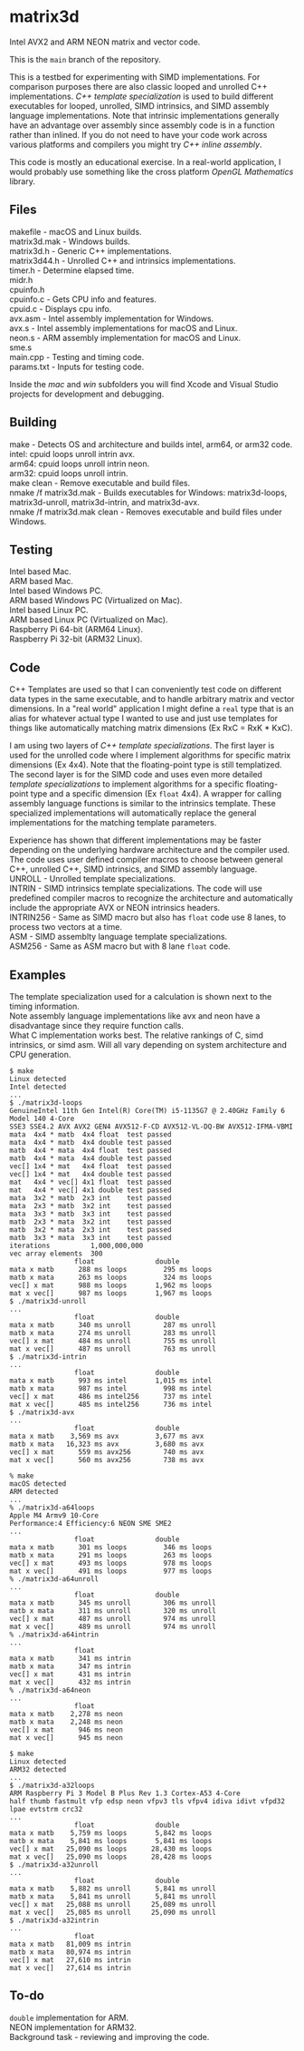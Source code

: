 # matrix3d  
Intel AVX2 and ARM NEON matrix and vector code.

This is the ```main``` branch of the repository.

This is a testbed for experimenting with SIMD implementations. For comparison purposes there are also classic looped and unrolled C++ implementations. *C++ template specialization* is used to build different executables for looped, unrolled, SIMD intrinsics, and SIMD assembly language implementations. Note that intrinsic implementations generally have an advantage over assembly since assembly code is in a function rather than inlined. If you do not need to have your code work across various platforms and compilers you might try *C++ inline assembly*.

This code is mostly an educational exercise. In a real-world application, I would probably use something like the cross platform *OpenGL Mathematics* library.

## Files  
makefile - macOS and Linux builds.  
matrix3d.mak - Windows builds.  
matrix3d.h - Generic C++ implementations.  
matrix3d44.h - Unrolled C++ and intrinsics implementations.  
timer.h - Determine elapsed time.  
midr.h  
cpuinfo.h  
cpuinfo.c - Gets CPU info and features.  
cpuid.c - Displays cpu info.  
avx.asm - Intel assembly implementation for Windows.  
avx.s - Intel assembly implementations for macOS and Linux.  
neon.s - ARM assembly implementation for macOS and Linux.  
sme.s  
main.cpp - Testing and timing code.  
params.txt - Inputs for testing code.

Inside the *mac* and *win* subfolders you will find Xcode and Visual Studio projects for development and debugging.

## Building  
make - Detects OS and architecture and builds intel, arm64, or arm32 code.  
intel: cpuid loops unroll intrin avx.  
arm64: cpuid loops unroll intrin neon.  
arm32: cpuid loops unroll intrin.  
make clean - Remove executable and build files.  
nmake /f matrix3d.mak - Builds executables for Windows: matrix3d-loops, matrix3d-unroll, matrix3d-intrin, and matrix3d-avx.  
nmake /f matrix3d.mak clean - Removes executable and build files under Windows.

## Testing  
Intel based Mac.  
ARM based Mac.  
Intel based Windows PC.  
ARM based Windows PC (Virtualized on Mac).  
Intel based Linux PC.  
ARM based Linux PC (Virtualized on Mac).  
Raspberry Pi 64-bit (ARM64 Linux).  
Raspberry Pi 32-bit (ARM32 Linux).  

## Code  
C++ Templates are used so that I can conveniently test code on different data types in the same executable, and to handle arbitrary matrix and vector dimensions. In a "real world" application I might define a ```real``` type that is an alias for whatever actual type I wanted to use and just use templates for things like automatically matching matrix dimensions (Ex RxC = RxK * KxC).

I am using two layers of *C++ template specializations*. The first layer is used for the unrolled code where I implement algorithms for specific matrix dimensions (Ex 4x4). Note that the floating-point type is still templatized. The second layer is for the SIMD code and uses even more detailed *template specializations* to implement algorithms for a specific floating-point type and a specific dimension (Ex ```float``` 4x4). A wrapper for calling assembly language functions is similar to the intrinsics template. These specialized implementations will automatically replace the general implementations for the matching template parameters.

Experience has shown that different implementations may be faster depending on the underlying hardware architecture and the compiler used. The code uses user defined compiler macros to choose between general C++, unrolled C++, SIMD intrinsics, and SIMD assembly language.  
UNROLL - Unrolled template specializations.  
INTRIN - SIMD intrinsics template specializations. The code will use predefined compiler macros to recognize the architecture and automatically include the appropriate AVX or NEON intrinsics headers.  
INTRIN256 - Same as SIMD macro but also has ```float``` code use 8 lanes, to process two vectors at a time.  
ASM - SIMD assemblty language template specializations.  
ASM256 - Same as ASM macro but with 8 lane ```float``` code.

## Examples  
The template specialization used for a calculation is shown next to the timing information.  
Note assembly language implementations like avx and neon have a disadvantage since they require function calls.  
What C implementation works best. The relative rankings of C, simd intrinsics, or simd asm. Will all vary depending on system architecture and CPU generation.
```
$ make
Linux detected
Intel detected
...
$ ./matrix3d-loops
GenuineIntel 11th Gen Intel(R) Core(TM) i5-1135G7 @ 2.40GHz Family 6 Model 140 4-Core 
SSE3 SSE4.2 AVX AVX2 GEN4 AVX512-F-CD AVX512-VL-DQ-BW AVX512-IFMA-VBMI 
mata  4x4 * matb  4x4 float  test passed
mata  4x4 * matb  4x4 double test passed
matb  4x4 * mata  4x4 float  test passed
matb  4x4 * mata  4x4 double test passed
vec[] 1x4 * mat   4x4 float  test passed
vec[] 1x4 * mat   4x4 double test passed
mat   4x4 * vec[] 4x1 float  test passed
mat   4x4 * vec[] 4x1 double test passed
mata  3x2 * matb  2x3 int    test passed
mata  2x3 * matb  3x2 int    test passed
mata  3x3 * matb  3x3 int    test passed
matb  2x3 * mata  3x2 int    test passed
matb  3x2 * mata  2x3 int    test passed
matb  3x3 * mata  3x3 int    test passed
iterations          1,000,000,000
vec array elements  300
                float               double
mata x matb      288 ms loops         295 ms loops   
matb x mata      263 ms loops         324 ms loops   
vec[] x mat      988 ms loops       1,962 ms loops   
mat x vec[]      987 ms loops       1,967 ms loops   
$ ./matrix3d-unroll
...
                float               double
mata x matb      340 ms unroll        287 ms unroll  
matb x mata      274 ms unroll        283 ms unroll  
vec[] x mat      484 ms unroll        755 ms unroll  
mat x vec[]      487 ms unroll        763 ms unroll  
$ ./matrix3d-intrin 
...
                float               double
mata x matb      993 ms intel       1,015 ms intel   
matb x mata      987 ms intel         998 ms intel   
vec[] x mat      486 ms intel256      737 ms intel   
mat x vec[]      485 ms intel256      736 ms intel   
$ ./matrix3d-avx
...
                float               double
mata x matb    3,569 ms avx         3,677 ms avx     
matb x mata   16,323 ms avx         3,680 ms avx     
vec[] x mat      559 ms avx256        740 ms avx     
mat x vec[]      560 ms avx256        738 ms avx     

% make  
macOS detected
ARM detected
...
% ./matrix3d-a64loops
Apple M4 Armv9 10-Core 
Performance:4 Efficiency:6 NEON SME SME2 
...
                float               double
mata x matb      301 ms loops         346 ms loops   
matb x mata      291 ms loops         263 ms loops   
vec[] x mat      493 ms loops         978 ms loops   
mat x vec[]      491 ms loops         977 ms loops   
% ./matrix3d-a64unroll
...
                float               double
mata x matb      345 ms unroll        306 ms unroll  
matb x mata      311 ms unroll        320 ms unroll  
vec[] x mat      487 ms unroll        974 ms unroll  
mat x vec[]      489 ms unroll        974 ms unroll  
% ./matrix3d-a64intrin
...
                float               
mata x matb      341 ms intrin      
matb x mata      347 ms intrin      
vec[] x mat      431 ms intrin      
mat x vec[]      432 ms intrin      
% ./matrix3d-a64neon  
...
                float               
mata x matb    2,278 ms neon        
matb x mata    2,248 ms neon        
vec[] x mat      946 ms neon        
mat x vec[]      945 ms neon        

$ make
Linux detected
ARM32 detected
...
$ ./matrix3d-a32loops
ARM Raspberry Pi 3 Model B Plus Rev 1.3 Cortex-A53 4-Core 
half thumb fastmult vfp edsp neon vfpv3 tls vfpv4 idiva idivt vfpd32 lpae evtstrm crc32 
...
                float               double
mata x matb    5,759 ms loops       5,842 ms loops   
matb x mata    5,841 ms loops       5,841 ms loops   
vec[] x mat   25,090 ms loops      28,430 ms loops   
mat x vec[]   25,090 ms loops      28,428 ms loops   
$ ./matrix3d-a32unroll
...
                float               double
mata x matb    5,882 ms unroll      5,841 ms unroll  
matb x mata    5,841 ms unroll      5,841 ms unroll  
vec[] x mat   25,088 ms unroll     25,089 ms unroll  
mat x vec[]   25,085 ms unroll     25,090 ms unroll  
$ ./matrix3d-a32intrin
...
                float              
mata x matb   81,009 ms intrin     
matb x mata   80,974 ms intrin     
vec[] x mat   27,610 ms intrin     
mat x vec[]   27,614 ms intrin     
```

## To-do
```double``` implementation for ARM.  
NEON implementation for ARM32.  
Background task - reviewing and improving the code.  
